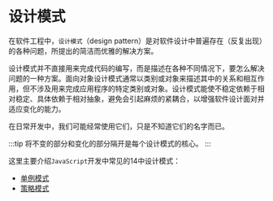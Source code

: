 # 设计模式

在软件工程中，`设计模式`（design pattern）是对软件设计中普遍存在（反复出现）的各种问题，所提出的简洁而优雅的解决方案。

设计模式并不直接用来完成代码的编写，而是描述在各种不同情况下，要怎么解决问题的一种方案。面向对象设计模式通常以类别或对象来描述其中的关系和相互作用，但不涉及用来完成应用程序的特定类别或对象。设计模式能使不稳定依赖于相对稳定、具体依赖于相对抽象，避免会引起麻烦的紧耦合，以增强软件设计面对并适应变化的能力。

在日常开发中，我们可能经常使用它们，只是不知道它们的名字而已。

:::tip
将不变的部分和变化的部分隔开是每个设计模式的核心。
:::

这里主要介绍`JavaScript`开发中常见的14中设计模式：

- [单例模式](./1.md)
- [策略模式](./2.md)
